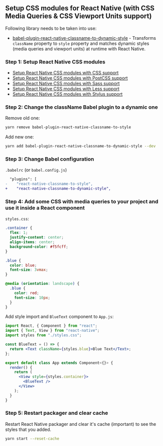 ## Setup CSS modules for React Native (with CSS Media Queries & CSS Viewport Units support)

Following library needs to be taken into use:

- [babel-plugin-react-native-classname-to-dynamic-style](https://github.com/kristerkari/babel-plugin-react-native-classname-to-dynamic-style) - Transforms `className` property to `style` property and matches dynamic styles (media queries and viewport units) at runtime with React Native.

### Step 1: Setup React Native CSS modules

- [Setup React Native CSS modules with CSS support](setup-css.md)
- [Setup React Native CSS modules with PostCSS support](setup-postcss.md)
- [Setup React Native CSS modules with Sass support](setup-sass.md)
- [Setup React Native CSS modules with Less support](setup-less.md)
- [Setup React Native CSS modules with Stylus support](setup-stylus.md)

### Step 2: Change the className Babel plugin to a dynamic one

Remove old one:

```sh
yarn remove babel-plugin-react-native-classname-to-style
```

Add new one:

```sh
yarn add babel-plugin-react-native-classname-to-dynamic-style --dev
```

### Step 3: Change Babel configuration

`.babelrc` (or `babel.config.js`)

```diff
  "plugins": [
-    "react-native-classname-to-style",
+    "react-native-classname-to-dynamic-style",
```

### Step 4: Add some CSS with media queries to your project and use it inside a React component

`styles.css`:

```css
.container {
  flex: 1;
  justify-content: center;
  align-items: center;
  background-color: #f5fcff;
}

.blue {
  color: blue;
  font-size: 3vmax;
}

@media (orientation: landscape) {
  .blue {
    color: red;
    font-size: 10px;
  }
}
```

Add style import and `BlueText` component to `App.js`:

```jsx
import React, { Component } from "react";
import { Text, View } from "react-native";
import styles from "./styles.css";

const BlueText = () => {
  return <Text className={styles.blue}>Blue Text</Text>;
};

export default class App extends Component<{}> {
  render() {
    return (
      <View style={styles.container}>
        <BlueText />
      </View>
    );
  }
}
```

### Step 5: Restart packager and clear cache

Restart React Native packager and clear it's cache (important) to see the styles that you added.

```sh
yarn start --reset-cache
```
